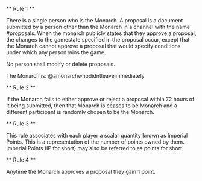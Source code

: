 ** Rule 1 **

There is a single person who is the Monarch. A proposal is a document submitted by a person other than the Monarch in a channel with the name #proposals. When the monarch publicly states that they approve a proposal, the changes to the gamestate specified in the proposal occur, except that the Monarch cannot approve a proposal that would specify conditions under which any person wins the game.

No person shall modify or delete proposals.

The Monarch is: @amonarchwhodidntleaveimmediately 

** Rule 2 **

If the Monarch fails to either approve or reject a proposal within 72 hours of it being submitted, then that Monarch is ceases to be Monarch and a different participant is  randomly chosen to be the Monarch.

** Rule 3 **

This rule associates with each player a scalar quantity known as Imperial Points. This is a representation of the number of points owned by them.
Imperial Points (IP for short) may also be referred to as points for short.

** Rule 4 **

Anytime the Monarch approves a proposal they gain 1 point.

